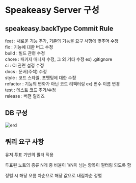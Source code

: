 # Speakeasy Server 구성

## speakeasy.backType Commit Rule

feat : 새로운 기능 추가, 기존의 기능을 요구 사항에 맞추어 수정
<br>
fix : 기능에 대한 버그 수정
<br>
build : 빌드 관련 수정
<br>
chore : 패키지 매니저 수정, 그 외 기타 수정 ex) .gitignore
<br>
ci : CI 관련 설정 수정
<br>
docs : 문서(주석) 수정
<br>
style : 코드 스타일, 포맷팅에 대한 수정
<br>
refactor : 기능의 변화가 아닌 코드 리팩터링 ex) 변수 이름 변경
<br>
test : 테스트 코드 추가/수정
<br>
release : 버전 릴리즈


## DB 구성

![erd](https://user-images.githubusercontent.com/53611554/193597816-83ea76a7-8f08-41df-b3bb-2682dcb308b3.png)


## 쿼리 요구 사항  

유저 투표 기반의 필터 적용

투표된 노트의 종류 N개 중 비율이 1/N이 넘는 항목이 필터링 되도록 함

정렬 시 해당 오름 차순으로 해당 값으로 내림차순 정렬



